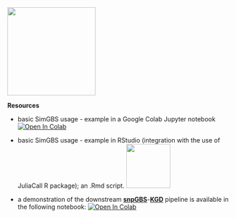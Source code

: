<img src="https://github.com/kanji709/SimGBS.jl/blob/akonkia-patch-2/docs/simgbs_logo.svg" width="200">

**Resources**

- basic SimGBS usage - example in a Google Colab Jupyter notebook
[![Open In Colab](https://colab.research.google.com/assets/colab-badge.svg)](https://colab.research.google.com/github/kanji709/SimGBS.jl/blob/akonkia-patch-1/tutorials/SimGBS_Julia_Colab_Notebook.ipynb#scrollTo=qxAz-9VnvRVa)

- basic SimGBS usage - example in RStudio (integration with the use of JuliaCall R package); an .Rmd script. <img src="https://upload.wikimedia.org/wikipedia/commons/thumb/d/d0/RStudio_logo_flat.svg/1280px-RStudio_logo_flat.svg.png" width="100">

- a demonstration of the downstream [**snpGBS**](https://github.com/AgResearch/snpGBS)-[**KGD**](https://github.com/AgResearch/KGD) pipeline is available in the following notebook: [![Open In Colab](https://colab.research.google.com/assets/colab-badge.svg)](https://colab.research.google.com/github/akonkia/snpGBS/blob/main/tutorials/snpGBS.ipynb)
